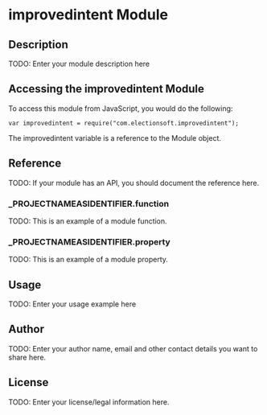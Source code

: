 # improvedintent Module

## Description

TODO: Enter your module description here

## Accessing the improvedintent Module

To access this module from JavaScript, you would do the following:

	var improvedintent = require("com.electionsoft.improvedintent");

The improvedintent variable is a reference to the Module object.	

## Reference

TODO: If your module has an API, you should document
the reference here.

### ___PROJECTNAMEASIDENTIFIER__.function

TODO: This is an example of a module function.

### ___PROJECTNAMEASIDENTIFIER__.property

TODO: This is an example of a module property.

## Usage

TODO: Enter your usage example here

## Author

TODO: Enter your author name, email and other contact
details you want to share here. 

## License

TODO: Enter your license/legal information here.
